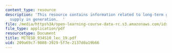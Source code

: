 ```yaml
---
content_type: resource
description: 'This resource contains information related to long-term guarantee of
  supply in generation.  '
file: /media/https%3A/open-learning-course-data-rc.s3.amazonaws.com/ids-505j-engineering-economics-and-regulation-of-the-electric-power-sector-spring-2010/209a69c7980839295f7e2137d0a19b66_MITESD_934S10_lec_19.pdf
file_type: application/pdf
resourcetype: Document
title: MITESD_934S10_lec_19.pdf
uid: 209a69c7-9808-3929-5f7e-2137d0a19b66
---
```

